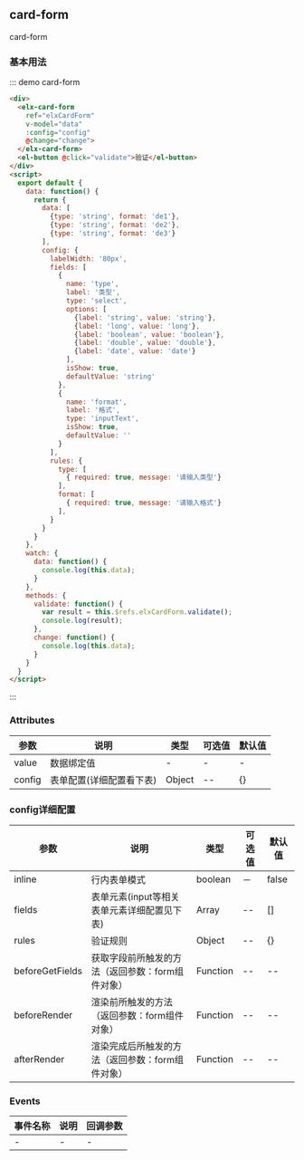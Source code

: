 ## card-form

card-form

### 基本用法


::: demo card-form
```html
<div>
  <elx-card-form
    ref="elxCardForm"
    v-model="data"
    :config="config"
    @change="change">
  </elx-card-form>
  <el-button @click="validate">验证</el-button>
</div>
<script>
  export default {
    data: function() {
      return {
        data: [
          {type: 'string', format: 'de1'},
          {type: 'string', format: 'de2'},
          {type: 'string', format: 'de3'}
        ],
        config: {
          labelWidth: '80px',
          fields: [
            {
              name: 'type',
              label: '类型',
              type: 'select',
              options: [
                {label: 'string', value: 'string'},
                {label: 'long', value: 'long'},
                {label: 'boolean', value: 'boolean'},
                {label: 'double', value: 'double'},
                {label: 'date', value: 'date'}
              ],
              isShow: true,
              defaultValue: 'string'
            },
            {
              name: 'format',
              label: '格式',
              type: 'inputText',
              isShow: true,
              defaultValue: ''
            }
          ],
          rules: {
            type: [
              { required: true, message: '请输入类型'}
            ],
            format: [
              { required: true, message: '请输入格式'}
            ],
          }
        }
      }
    },
    watch: {
      data: function() {
        console.log(this.data);
      }
    },
    methods: {
      validate: function() {
        var result = this.$refs.elxCardForm.validate();
        console.log(result);
      },
      change: function() {
        console.log(this.data);
      }
    }
  }
</script>
```
:::

### Attributes
| 参数      | 说明          | 类型      | 可选值                           | 默认值  |
|---------- |-------------- |---------- |--------------------------------  |-------- |
| value | 数据绑定值 | - | - | - |
| config | 表单配置(详细配置看下表) | Object | -- | {} |

### config详细配置
| 参数      | 说明          | 类型      | 可选值                           | 默认值  |
|---------- |-------------- |---------- |--------------------------------  |-------- |
| inline | 行内表单模式 | boolean | －| false |
| fields | 表单元素(input等相关表单元素详细配置见下表) | Array | -- | [] |
| rules | 验证规则 | Object | -- | {} |
| beforeGetFields | 获取字段前所触发的方法（返回参数：form组件对象） | Function | -- | -- |
| beforeRender | 渲染前所触发的方法（返回参数：form组件对象） | Function | -- | -- |
| afterRender | 渲染完成后所触发的方法（返回参数：form组件对象） | Function | -- | -- |


### Events
| 事件名称 | 说明 | 回调参数 |
|---------- |-------- |---------- |
| - | - | - |

